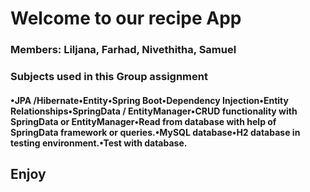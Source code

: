 # Welcome to our recipe App
### Members: Liljana, Farhad, Nivethitha, Samuel

### Subjects used in this Group assignment

#### •JPA /Hibernate•Entity•Spring Boot•Dependency Injection•Entity Relationships•SpringData / EntityManager•CRUD functionality with SpringData or EntityManager•Read from database with help of SpringData framework or queries.•MySQL database•H2 database in testing environment.•Test with database.

## Enjoy
